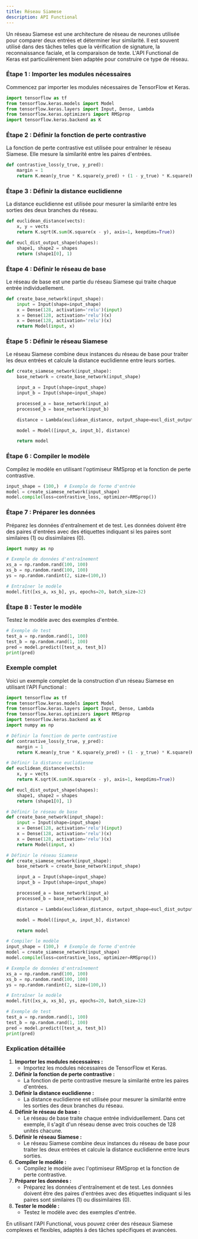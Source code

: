 ```yaml
---
title: Réseau Siamese
description: API Functional
---
```


Un réseau Siamese est une architecture de réseau de neurones utilisée pour comparer deux entrées et déterminer leur similarité. Il est souvent utilisé dans des tâches telles que la vérification de signature, la reconnaissance faciale, et la comparaison de texte. L'API Functional de Keras est particulièrement bien adaptée pour construire ce type de réseau.

### Étape 1 : Importer les modules nécessaires

Commencez par importer les modules nécessaires de TensorFlow et Keras.

```python
import tensorflow as tf
from tensorflow.keras.models import Model
from tensorflow.keras.layers import Input, Dense, Lambda
from tensorflow.keras.optimizers import RMSprop
import tensorflow.keras.backend as K

```

### Étape 2 : Définir la fonction de perte contrastive

La fonction de perte contrastive est utilisée pour entraîner le réseau Siamese. Elle mesure la similarité entre les paires d'entrées.

```python
def contrastive_loss(y_true, y_pred):
    margin = 1
    return K.mean(y_true * K.square(y_pred) + (1 - y_true) * K.square(K.maximum(0., margin - y_pred)))

```

### Étape 3 : Définir la distance euclidienne

La distance euclidienne est utilisée pour mesurer la similarité entre les sorties des deux branches du réseau.

```python
def euclidean_distance(vects):
    x, y = vects
    return K.sqrt(K.sum(K.square(x - y), axis=1, keepdims=True))

def eucl_dist_output_shape(shapes):
    shape1, shape2 = shapes
    return (shape1[0], 1)

```

### Étape 4 : Définir le réseau de base

Le réseau de base est une partie du réseau Siamese qui traite chaque entrée individuellement.

```python
def create_base_network(input_shape):
    input = Input(shape=input_shape)
    x = Dense(128, activation='relu')(input)
    x = Dense(128, activation='relu')(x)
    x = Dense(128, activation='relu')(x)
    return Model(input, x)

```

### Étape 5 : Définir le réseau Siamese

Le réseau Siamese combine deux instances du réseau de base pour traiter les deux entrées et calcule la distance euclidienne entre leurs sorties.

```python
def create_siamese_network(input_shape):
    base_network = create_base_network(input_shape)

    input_a = Input(shape=input_shape)
    input_b = Input(shape=input_shape)

    processed_a = base_network(input_a)
    processed_b = base_network(input_b)

    distance = Lambda(euclidean_distance, output_shape=eucl_dist_output_shape)([processed_a, processed_b])

    model = Model([input_a, input_b], distance)

    return model

```

### Étape 6 : Compiler le modèle

Compilez le modèle en utilisant l'optimiseur RMSprop et la fonction de perte contrastive.

```python
input_shape = (100,)  # Exemple de forme d'entrée
model = create_siamese_network(input_shape)
model.compile(loss=contrastive_loss, optimizer=RMSprop())

```

### Étape 7 : Préparer les données

Préparez les données d'entraînement et de test. Les données doivent être des paires d'entrées avec des étiquettes indiquant si les paires sont similaires (1) ou dissimilaires (0).

```python
import numpy as np

# Exemple de données d'entraînement
xs_a = np.random.rand(100, 100)
xs_b = np.random.rand(100, 100)
ys = np.random.randint(2, size=(100,))

# Entraîner le modèle
model.fit([xs_a, xs_b], ys, epochs=20, batch_size=32)

```

### Étape 8 : Tester le modèle

Testez le modèle avec des exemples d'entrée.

```python
# Exemple de test
test_a = np.random.rand(1, 100)
test_b = np.random.rand(1, 100)
pred = model.predict([test_a, test_b])
print(pred)

```

### Exemple complet

Voici un exemple complet de la construction d'un réseau Siamese en utilisant l'API Functional :

```python
import tensorflow as tf
from tensorflow.keras.models import Model
from tensorflow.keras.layers import Input, Dense, Lambda
from tensorflow.keras.optimizers import RMSprop
import tensorflow.keras.backend as K
import numpy as np

# Définir la fonction de perte contrastive
def contrastive_loss(y_true, y_pred):
    margin = 1
    return K.mean(y_true * K.square(y_pred) + (1 - y_true) * K.square(K.maximum(0., margin - y_pred)))

# Définir la distance euclidienne
def euclidean_distance(vects):
    x, y = vects
    return K.sqrt(K.sum(K.square(x - y), axis=1, keepdims=True))

def eucl_dist_output_shape(shapes):
    shape1, shape2 = shapes
    return (shape1[0], 1)

# Définir le réseau de base
def create_base_network(input_shape):
    input = Input(shape=input_shape)
    x = Dense(128, activation='relu')(input)
    x = Dense(128, activation='relu')(x)
    x = Dense(128, activation='relu')(x)
    return Model(input, x)

# Définir le réseau Siamese
def create_siamese_network(input_shape):
    base_network = create_base_network(input_shape)

    input_a = Input(shape=input_shape)
    input_b = Input(shape=input_shape)

    processed_a = base_network(input_a)
    processed_b = base_network(input_b)

    distance = Lambda(euclidean_distance, output_shape=eucl_dist_output_shape)([processed_a, processed_b])

    model = Model([input_a, input_b], distance)

    return model

# Compiler le modèle
input_shape = (100,)  # Exemple de forme d'entrée
model = create_siamese_network(input_shape)
model.compile(loss=contrastive_loss, optimizer=RMSprop())

# Exemple de données d'entraînement
xs_a = np.random.rand(100, 100)
xs_b = np.random.rand(100, 100)
ys = np.random.randint(2, size=(100,))

# Entraîner le modèle
model.fit([xs_a, xs_b], ys, epochs=20, batch_size=32)

# Exemple de test
test_a = np.random.rand(1, 100)
test_b = np.random.rand(1, 100)
pred = model.predict([test_a, test_b])
print(pred)

```

### Explication détaillée

1. **Importer les modules nécessaires :**
   - Importez les modules nécessaires de TensorFlow et Keras.
2. **Définir la fonction de perte contrastive :**
   - La fonction de perte contrastive mesure la similarité entre les paires d'entrées.
3. **Définir la distance euclidienne :**
   - La distance euclidienne est utilisée pour mesurer la similarité entre les sorties des deux branches du réseau.
4. **Définir le réseau de base :**
   - Le réseau de base traite chaque entrée individuellement. Dans cet exemple, il s'agit d'un réseau dense avec trois couches de 128 unités chacune.
5. **Définir le réseau Siamese :**
   - Le réseau Siamese combine deux instances du réseau de base pour traiter les deux entrées et calcule la distance euclidienne entre leurs sorties.
6. **Compiler le modèle :**
   - Compilez le modèle avec l'optimiseur RMSprop et la fonction de perte contrastive.
7. **Préparer les données :**
   - Préparez les données d'entraînement et de test. Les données doivent être des paires d'entrées avec des étiquettes indiquant si les paires sont similaires (1) ou dissimilaires (0).
8. **Tester le modèle :**
   - Testez le modèle avec des exemples d'entrée.

En utilisant l'API Functional, vous pouvez créer des réseaux Siamese complexes et flexibles, adaptés à des tâches spécifiques et avancées.
